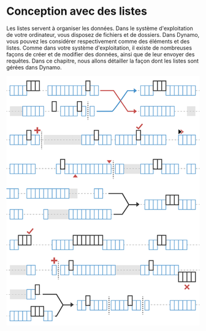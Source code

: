 # Conception avec des listes

Les listes servent à organiser les données. Dans le système d'exploitation de votre ordinateur, vous disposez de fichiers et de dossiers. Dans Dynamo, vous pouvez les considérer respectivement comme des éléments et des listes. Comme dans votre système d'exploitation, il existe de nombreuses façons de créer et de modifier des données, ainsi que de leur envoyer des requêtes. Dans ce chapitre, nous allons détailler la façon dont les listes sont gérées dans Dynamo.

![](../images/5-4/designingwithlists.jpg)
